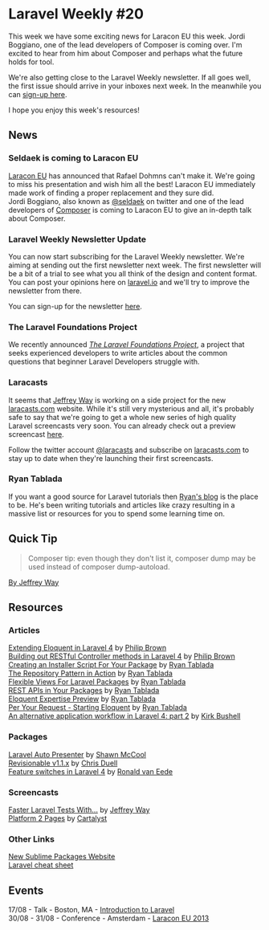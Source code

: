 # Laravel Weekly #20

This week we have some exciting news for Laracon EU this week. Jordi Boggiano, one of the lead developers of Composer is coming over. I'm excited to hear from him about Composer and perhaps what the future holds for tool.

We're also getting close to the Laravel Weekly newsletter. If all goes well, the first issue should arrive in your inboxes next week. In the meanwhile you can [sign-up here](http://eepurl.com/DGabL).

I hope you enjoy this week's resources!

## News

### Seldaek is coming to Laracon EU

[Laracon EU](http://laracon.eu/2013/) has announced that Rafael Dohmns can't make it. We're going to miss his presentation and wish him all the best! Laracon EU immediately made work of finding a proper replacement and they sure did.  
Jordi Boggiano, also known as [@seldaek](https://twitter.com/seldaek) on twitter and one of the lead developers of [Composer](http://getcomposer.org/) is coming to Laracon EU to give an in-depth talk about Composer.

### Laravel Weekly Newsletter Update

You can now start subscribing for the Laravel Weekly newsletter. We're aiming at sending out the first newsletter next week. The first newsletter will be a bit of a trial to see what you all think of the design and content format. You can post your opinions here on [laravel.io](http://laravel.io) and we'll try to improve the newsletter from there.

You can sign-up for the newsletter [here](http://eepurl.com/DGabL).

### The Laravel Foundations Project

We recently announced *[The Laravel Foundations Project](http://laravel.io/topic/43/the-laravel-foundations-project)*, a project that seeks experienced developers to write articles about the common questions that beginner Laravel Developers struggle with. 

### Laracasts

It seems that [Jeffrey Way](https://twitter.com/jeffrey_way) is working on a side project for the new [laracasts.com](http://laracasts.com) website. While it's still very mysterious and all, it's probably safe to say that we're going to get a whole new series of high quality Laravel screencasts very soon. You can already check out a preview screencast [here](http://social-sharing.s3.amazonaws.com/11-Refactoring-For-PSR-0.mp4). 

Follow the twitter account [@laracasts](https://twitter.com/laracasts) and subscribe on [laracasts.com](http://laracasts.com) to stay up to date when they're launching their first screencasts.

### Ryan Tablada

If you want a good source for Laravel tutorials then [Ryan's blog](http://ryantablada.com/) is the place to be. He's been writing tutorials and articles like crazy resulting in a massive list or resources for you to spend some learning time on.

## Quick Tip

> Composer tip: even though they don't list it, composer dump may be used instead of composer dump-autoload.

[By Jeffrey Way](https://twitter.com/jeffrey_way/status/367079737467736064)

## Resources

### Articles

[Extending Eloquent in Laravel 4](http://culttt.com/2013/08/05/extending-eloquent-in-laravel-4) by [Philip Brown](https://twitter.com/philipbrown)  
[Building out RESTful Controller methods in Laravel 4](http://culttt.com/2013/08/12/building-out-restful-controller-methods-in-laravel-4/) by [Philip Brown](https://twitter.com/philipbrown)  
[Creating an Installer Script For Your Package](http://ryantablada.com/post/creating-an-installer-script) by [Ryan Tablada](http://ryantablada.com/)  
[The Repository Pattern in Action](http://ryantablada.com/post/the-repository-pattern-in-action) by [Ryan Tablada](http://ryantablada.com/)  
[Flexible Views For Laravel Packages](http://ryantablada.com/post/flexible-views-for-laravel-packages) by [Ryan Tablada](http://ryantablada.com/)  
[REST APIs in Your Packages](http://ryantablada.com/post/rest-apis-in-your-packages) by [Ryan Tablada](http://ryantablada.com/)  
[Eloquent Expertise Preview](http://ryantablada.com/post/eloquent-expertise-preview) by [Ryan Tablada](http://ryantablada.com/)  
[Per Your Request - Starting Eloquent](http://ryantablada.com/post/per-your-request-starting-eloquent) by [Ryan Tablada](http://ryantablada.com/)  
[An alternative application workflow in Laravel 4: part 2](http://kirkbushell.me/laravel-4-an-alternative-application-workflow-part-2/) by [Kirk Bushell](http://kirkbushell.me/)  

### Packages

[Laravel Auto Presenter](https://github.com/ShawnMcCool/laravel-auto-presenter) by [Shawn McCool](https://twitter.com/ShawnMcCool)  
[Revisionable v1.1.x](https://github.com/VentureCraft/revisionable) by [Chris Duell](https://twitter.com/duellsy)  
[Feature switches in Laravel 4](https://github.com/ronaldvaneede/laravel-feature-switches) by [Ronald van Eede](https://github.com/ronaldvaneede)  

### Screencasts

[Faster Laravel Tests With...](http://jeffrey-way.com/blog/2013/08/10/faster-testing-with-my-package/) by [Jeffrey Way](https://twitter.com/jeffrey_way)  
[Platform 2 Pages](http://quick.as/eadig8) by [Cartalyst](http://cartalyst.com)  

### Other Links

[New Sublime Packages Website](https://sublime.wbond.net/)  
[Laravel cheat sheet](http://cheats.jesse-obrien.ca/)  

## Events

17/08 - Talk - Boston, MA - [Introduction to Laravel](http://www.northeastphp.org/talks/view/10/Introduction-to-Laravel)  
30/08 - 31/08 - Conference - Amsterdam - [Laracon EU 2013](http://laracon.eu/2013/)  